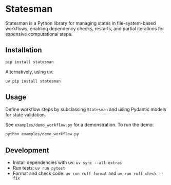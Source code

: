 # Statesman

Statesman is a Python library for managing states in file-system-based workflows, enabling dependency checks, restarts, and partial iterations for expensive computational steps.

## Installation

```bash
pip install statesman
```

Alternatively, using uv:
```bash
uv pip install statesman
```

## Usage

Define workflow steps by subclassing `Statesman` and using Pydantic models for state validation.

See `examples/demo_workflow.py` for a demonstration. To run the demo:
```bash
python examples/demo_workflow.py
```

## Development

- Install dependencies with uv: `uv sync --all-extras`
- Run tests: `uv run pytest`
- Format and check code: `uv run ruff format` and `uv run ruff check --fix`

